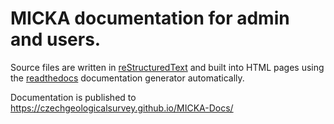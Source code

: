 # MICKA documentation for admin and users.

Source files are written in [reStructuredText](http://docutils.sourceforge.net/rst.html) and built into HTML pages using the [readthedocs](http://www.readthedocs.org) documentation generator automatically.

Documentation is published to https://czechgeologicalsurvey.github.io/MICKA-Docs/
